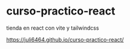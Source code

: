# curso-practico-react
tienda en react con vite y tailwindcss

https://juli6464.github.io/curso-practico-react/
